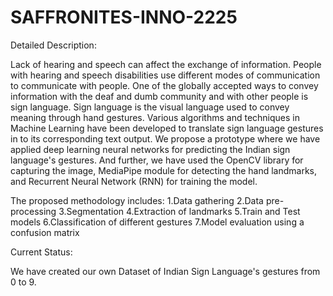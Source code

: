 # SAFFRONITES-INNO-2225
Detailed Description:

Lack of hearing and speech can affect the exchange of information. People with hearing and speech disabilities use different modes of communication to communicate with people. One of the globally accepted ways to convey information with the deaf and dumb community and with other people is sign language. Sign language is the visual language used to convey meaning through hand gestures. Various algorithms and techniques in Machine Learning have been developed to translate sign language gestures in to its corresponding text output. We propose a prototype where we have applied deep learning neural networks for predicting the Indian sign language's gestures. And further, we have used the OpenCV library for capturing the image, MediaPipe module for detecting the hand landmarks, and Recurrent Neural Network (RNN) for training the model.

The proposed methodology includes:
1.Data gathering
2.Data pre-processing
3.Segmentation
4.Extraction of landmarks
5.Train and Test models
6.Classification of different gestures
7.Model evaluation using a confusion matrix

Current Status:

We have created our own Dataset of Indian Sign Language's gestures from 0 to 9.

